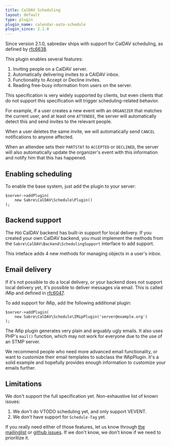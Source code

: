 ```yaml
---
title: CalDAV Scheduling
layout: default
type: plugin
plugin_name: calendar-auto-schedule
plugin_since: 2.1.0
---
```


Since version 2.1.0, sabredav ships with support for CalDAV scheduling, as
defined by [rfc6638][rfc6638].

This plugin enables several features:

1. Inviting people on a CalDAV server.
2. Automatically delivering invites to a CAlDAV inbox.
3. Functionality to Accept or Decline invites.
4. Reading free-busy information from users on the server.

This specification is very widely supported by clients, but even clients that
do not support this specification will trigger scheduling-related behavior.

For example, if a user creates a new event with an `ORGANIZER` that matches
the current user, and at least one `ATTENDEE`, the server will automatically
detect this and send invites to the relevant people.

When a user deletes the same invite, we will automatically send `CANCEL`
notifications to anyone affected.

When an attendee sets their `PARTSTAT` to `ACCEPTED` or `DECLINED`, the server
will also automatically update the organizer's event with this information and
notify him that this has happened.


Enabling scheduling
-------------------

To enable the base system, just add the plugin to your server:

    $server->addPlugin(
        new Sabre\CalDAV\Schedule\Plugin()
    );


Backend support
---------------

The `PDO` CalDAV backend has built-in support for local delivery. If you
created your own CalDAV backend, you must implement the methods from the
`Sabre\CalDAV\Backend\SchedulingSupport` interface to add support.

This inteface adds 4 new methods for managing objects in a user's inbox.


Email delivery
--------------

If it's not possible to do a local delivery, or your backend does not support
local delivery yet, it's possible to deliver messages via email. This is
called iMip and defined in [rfc6047][rfc6047].

To add support for iMip, add the following additional plugin:

    $server->addPlugin(
        new Sabre\CalDAV\Schedule\IMipPlugin('server@example.org')
    );

The iMip plugin generates very plain and arguably ugly emails. It also uses
PHP's `mail()` function, which may not work for everyone due to the use of
an STMP server.

We recommend people who need more advanced email functionality, or want to
customize their email templates to subclass the IMipPlugin. It's a solid
example and hopefully provides enough information to customize your emails
further.


Limitations
-----------

We don't support the full specification yet. Non-exhaustive list of known
issues:

1. We don't do VTODO scheduling yet, and only support VEVENT.
2. We don't have support for `Schedule-Tag` yet.

If you really need either of those features, let us know through
[the mailinglist][mailinglist] or [github issues][issues]. If we don't know,
we don't know if we need to prioritize it.


[rfc6638]: http://tools.ietf.org/html/rfc6638
[rfc6047]: http://tools.ietf.org/html/rfc6047
[mailinglist]: http://groups.google.com/group/sabredav-discuss
[issues]: https://github.com/fruux/sabre-dav/issues
